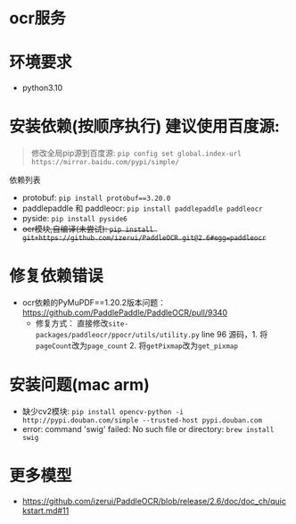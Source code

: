 # ocr服务

# 环境要求
* python3.10

# 安装依赖(按顺序执行) 建议使用百度源: 
> 修改全局pip源到百度源: `pip config set global.index-url https://mirror.baidu.com/pypi/simple/`

依赖列表
* protobuf: `pip install protobuf==3.20.0`
* paddlepaddle 和 paddleocr: `pip install paddlepaddle paddleocr`
* pyside: `pip install pyside6`
* ~~ocr模块,自编译(未尝试): `pip install git+https://github.com/izerui/PaddleOCR.git@2.6#egg=paddleocr`~~


# 修复依赖错误
* ocr依赖的PyMuPDF==1.20.2版本问题：https://github.com/PaddlePaddle/PaddleOCR/pull/9340
  * 修复方式： 直接修改`site-packages/paddleocr/ppocr/utils/utility.py` line 96 源码，1. 将`pageCount`改为`page_count` 2. 将`getPixmap`改为`get_pixmap`

# 安装问题(mac arm)
* 缺少cv2模块: `pip install opencv-python -i http://pypi.douban.com/simple --trusted-host pypi.douban.com`
* error: command 'swig' failed: No such file or directory: `brew install swig`

# 更多模型
* https://github.com/izerui/PaddleOCR/blob/release/2.6/doc/doc_ch/quickstart.md#11